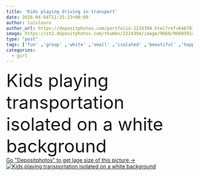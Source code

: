 ```yaml
---
title: 'Kids playing driving in transport'
date: 2016-04-04T11:25:13+00:00
author: luislouro
author_url: https://depositphotos.com/portfolio-2224394.html?ref=64678756
image: https://st2.depositphotos.com/thumbs/2224394/image/9660/96605914/api_thumb_450.jpg?forcejpeg=true
type: "post"
tags: ['fun' ,'group' ,'white' ,'small' ,'isolated' ,'beautiful' ,'happy' ,'studio' ,'travel' ,'girl' ,'young' ,'people' ,'laughing' ,'happiness' ,'joy' ,'cheerful' ,'cute' ,'smile' ,'transport' ,'transportation' ,'little' ,'boys' ,'friendship' ,'male' ,'childhood' ,'children' ,'kids' ,'car' ,'driving' ,'pretty' ,'lovely' ,'playing' ,'joyful' ,'together' ,'friends' ,'education' ,'train' ,'team' ,'driver' ,'taxi' ,'students' ,'steering' ]
categories: 
  - girl
---
```

<div aling="center">
            <font size="60"> Kids playing transportation isolated on a white background</font>   
</div>
<div>
    <a href='https://st2.depositphotos.com/thumbs/2224394/image/9660/96605914/api_thumb_450.jpg?forcejpeg=true?ref=64678756' target=_blank > Go "Depositphotos" to get lage size of this picture ->
        <img href='https://st2.depositphotos.com/thumbs/2224394/image/9660/96605914/api_thumb_450.jpg?forcejpeg=true?ref=64678756' src='https://st2.depositphotos.com/2224394/9660/i/950/depositphotos_96605914-stock-photo-kids-playing-driving-in-transport.jpg?forcejpeg=true' alt='Kids playing transportation isolated on a white background' >
    </a>
</div>
